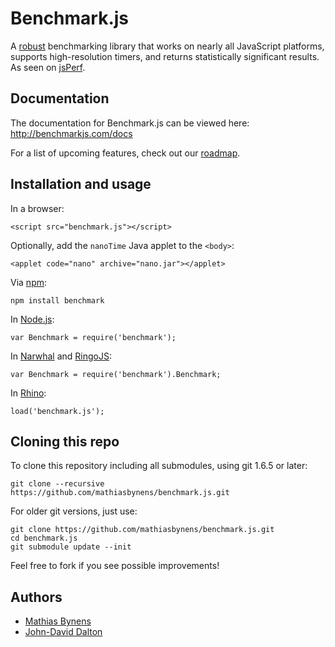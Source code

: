 # Benchmark.js

A [robust](http://calendar.perfplanet.com/2010/bulletproof-javascript-benchmarks/ "Bulletproof JavaScript benchmarks") benchmarking library that works on nearly all JavaScript platforms, supports high-resolution timers, and returns statistically significant results. As seen on [jsPerf](http://jsperf.com/).

## Documentation

The documentation for Benchmark.js can be viewed here: <http://benchmarkjs.com/docs>

For a list of upcoming features, check out our [roadmap](https://github.com/mathiasbynens/benchmark.js/wiki/Roadmap).

## Installation and usage

In a browser:

    <script src="benchmark.js"></script>

Optionally, add the `nanoTime` Java applet to the `<body>`:

    <applet code="nano" archive="nano.jar"></applet>

Via [npm](http://npmjs.org/):

    npm install benchmark

In [Node.js](http://nodejs.org/):

    var Benchmark = require('benchmark');

In [Narwhal](http://narwhaljs.org/) and [RingoJS](http://ringojs.org/):

    var Benchmark = require('benchmark').Benchmark;

In [Rhino](http://www.mozilla.org/rhino/):

    load('benchmark.js');

## Cloning this repo

To clone this repository including all submodules, using git 1.6.5 or later:

    git clone --recursive https://github.com/mathiasbynens/benchmark.js.git

For older git versions, just use:

    git clone https://github.com/mathiasbynens/benchmark.js.git
    cd benchmark.js
    git submodule update --init

Feel free to fork if you see possible improvements!

## Authors

* [Mathias Bynens](http://mathiasbynens.be/)
* [John-David Dalton](http://allyoucanleet.com/)